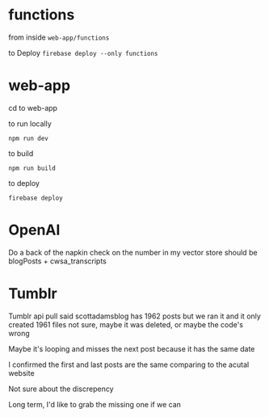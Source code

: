 # functions

from inside `web-app/functions`

to Deploy
`firebase deploy --only functions`

# web-app

cd to web-app

to run locally

`npm run dev`

to build

`npm run build`

to deploy

`firebase deploy`

# OpenAI

Do a back of the napkin check on the number in my vector store
should be blogPosts + cwsa_transcripts

# Tumblr

Tumblr api pull said scottadamsblog has 1962 posts but we ran it and it only created 1961 files
not sure, maybe it was deleted, or maybe the code's wrong

Maybe it's looping and misses the next post because it has the same date

I confirmed the first and last posts are the same comparing to the acutal website

Not sure about the discrepency

Long term, I'd like to grab the missing one if we can


